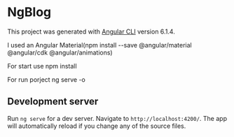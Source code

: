 # NgBlog

This project was generated with [Angular CLI](https://github.com/angular/angular-cli) version 6.1.4.

I used an Angular Material(npm install --save @angular/material @angular/cdk @angular/animations)
>
> 
For start use npm install
>
> 
For run porject ng serve -o


## Development server

Run `ng serve` for a dev server. Navigate to `http://localhost:4200/`. The app will automatically reload if you change any of the source files.

